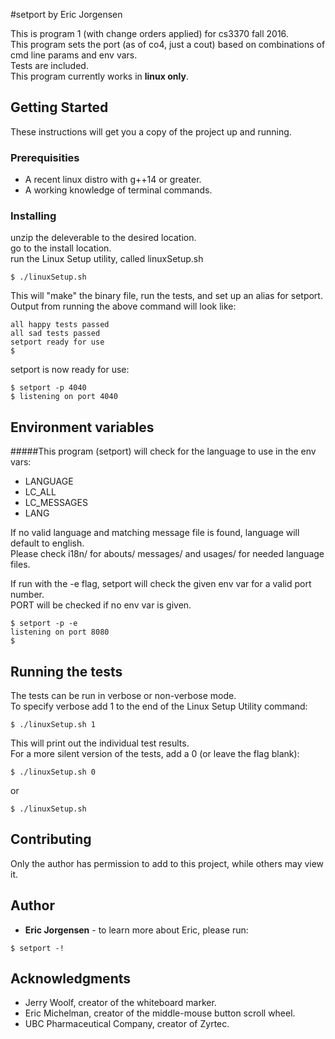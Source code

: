 #setport by Eric Jorgensen

This is program 1 (with change orders applied) for cs3370 fall 2016.  
This program sets the port (as of co4, just a cout) based on combinations of cmd line params and env vars.  
Tests are included.  
This program currently works in **linux only**.

## Getting Started

These instructions will get you a copy of the project up and running.

### Prerequisities

* A recent linux distro with g++14 or greater.
* A working knowledge of terminal commands.

### Installing

unzip the deleverable to the desired location.  
go to the install location.  
run the Linux Setup utility, called linuxSetup.sh

```
$ ./linuxSetup.sh
```

This will "make" the binary file, run the tests, and set up an alias for setport.  
Output from running the above command will look like:

```
all happy tests passed
all sad tests passed
setport ready for use
$
```

setport is now ready for use:
```
$ setport -p 4040
$ listening on port 4040
```

## Environment variables

#####This program (setport) will check for the language to use in the env vars:  

* LANGUAGE
* LC_ALL
* LC_MESSAGES
* LANG

If no valid language and matching message file is found, language will default to english.  
Please check i18n/ for abouts/ messages/ and usages/ for needed language files.

If run with the -e flag, setport will check the given env var for a valid port number.  
PORT will be checked if no env var is given.
```
$ setport -p -e
listening on port 8080
$
```

## Running the tests

The tests can be run in verbose or non-verbose mode.  
To specify verbose add 1 to the end of the Linux Setup Utility command:

```
$ ./linuxSetup.sh 1
```
This will print out the individual test results.  
For a more silent version of the tests, add a 0 (or leave the flag blank):
```
$ ./linuxSetup.sh 0
```
or
```
$ ./linuxSetup.sh
```

## Contributing

Only the author has permission to add to this project, while others may view it.


## Author

* **Eric Jorgensen** - to learn more about Eric, please run:
```
$ setport -!
```

## Acknowledgments

* Jerry Woolf, creator of the whiteboard marker.
* Eric Michelman, creator of the middle-mouse button scroll wheel.
* UBC Pharmaceutical Company, creator of Zyrtec.
